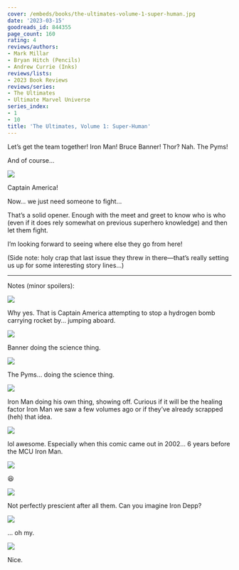 ```yaml
---
cover: /embeds/books/the-ultimates-volume-1-super-human.jpg
date: '2023-03-15'
goodreads_id: 844355
page_count: 160
rating: 4
reviews/authors:
- Mark Millar
- Bryan Hitch (Pencils)
- Andrew Currie (Inks)
reviews/lists:
- 2023 Book Reviews
reviews/series:
- The Ultimates
- Ultimate Marvel Universe
series_index:
- 1
- 10
title: 'The Ultimates, Volume 1: Super-Human'
---
```

Let’s get the team together! Iron Man! Bruce Banner! Thor? Nah. The Pyms!

And of course…

![](/embeds/books/attachments/the-ultimates-v1-ef3bba.png)

Captain America!

Now… we just need someone to fight…

That’s a solid opener. Enough with the meet and greet to know who is who (even if it does rely somewhat on previous superhero knowledge) and then let them fight. 

I’m looking forward to seeing where else they go from here!

(Side note: holy crap that last issue they threw in there—that’s really setting us up for some interesting story lines…)

<!--more-->

---

Notes (minor spoilers):

![](/embeds/books/attachments/the-ultimates-v1-a1714d.png)

Why yes. That is Captain America attempting to stop a hydrogen bomb carrying rocket by… jumping aboard. 

![](/embeds/books/attachments/the-ultimates-v1-8575c2.png)

Banner doing the science thing. 

![](/embeds/books/attachments/the-ultimates-v1-71309e.png)

The Pyms… doing the science thing. 

![](/embeds/books/attachments/the-ultimates-v1-574f25.png)

Iron Man doing his own thing, showing off. Curious if it will be the healing factor Iron Man we saw a few volumes ago or if they’ve already scrapped (heh) that idea. 

![](/embeds/books/attachments/the-ultimates-v1-c3a9d1.png)

lol awesome. Especially when this comic came out in 2002… 6 years before the MCU Iron Man. 

![](/embeds/books/attachments/the-ultimates-v1-70acdb.png)

😆

![](/embeds/books/attachments/the-ultimates-v1-fcb13a.png)

Not perfectly prescient after all them. Can you imagine Iron Depp? 

![](/embeds/books/attachments/the-ultimates-v1-d55f5e.png)

… oh my. 

![](/embeds/books/attachments/the-ultimates-v1-4ebaea.png)

Nice. 
